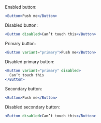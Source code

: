 Enabled button:

```jsx harmony
<Button>Push me</Button>
```

Disabled button:

```jsx harmony
<Button disabled>Can’t touch this</Button>
```

Primary button:

```jsx harmony
<Button variant="primary">Push me</Button>
```

Disabled primary button:

```jsx harmony
<Button variant="primary" disabled>
  Can’t touch this
</Button>
```

Secondary button:

```jsx harmony
<Button>Push me</Button>
```

Disabled secondary button:

```jsx harmony
<Button disabled>Can’t touch this</Button>
```
